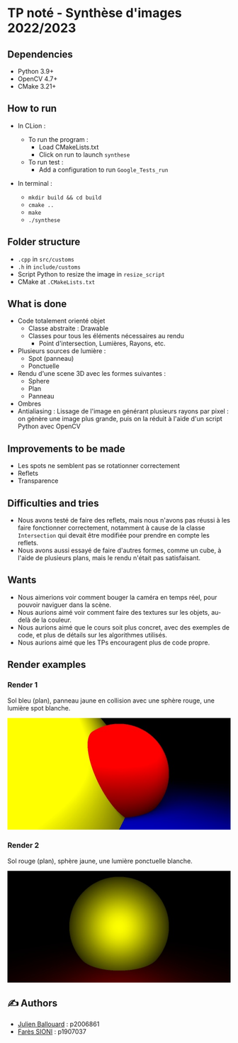 # TP noté - Synthèse d'images 2022/2023

## Dependencies

- Python 3.9+
- OpenCV 4.7+
- CMake 3.21+

## How to run
- In CLion : 
    - To run the program :
      - Load CMakeLists.txt
      - Click on run to launch `synthese`
    - To run test :
      - Add a configuration to run `Google_Tests_run`


- In terminal :
    - `mkdir build && cd build`
    - `cmake ..`
    - `make`
    - `./synthese`
## Folder structure
- `.cpp` in `src/customs`
- `.h` in `include/customs`
- Script Python to resize the image in `resize_script`
- CMake at `.CMakeLists.txt`

## What is done

- Code totalement orienté objet
  -  Classe abstraite : Drawable
  - Classes pour tous les éléments nécessaires au rendu
    - Point d'intersection, Lumières, Rayons, etc.
- Plusieurs sources de lumière :
  - Spot (panneau)
  - Ponctuelle
- Rendu d'une scene 3D avec les formes suivantes :
  - Sphere
  - Plan
  - Panneau
- Ombres
- Antialiasing : Lissage de l'image en générant plusieurs rayons par pixel : on génère une image plus grande, puis on la réduit à l'aide d'un script Python avec OpenCV

## Improvements to be made
- Les spots ne semblent pas se rotationner correctement
- Reflets
- Transparence

## Difficulties and tries
- Nous avons testé de faire des reflets, mais nous n'avons pas réussi à les faire fonctionner correctement, notamment à cause de la classe `Intersection` qui devait être modifiée pour prendre en compte les reflets.  
- Nous avons aussi essayé de faire d'autres formes, comme un cube, à l'aide de plusieurs plans, mais le rendu n'était pas satisfaisant.

## Wants
- Nous aimerions voir comment bouger la caméra en temps réel, pour pouvoir naviguer dans la scène.
- Nous aurions aimé voir comment faire des textures sur les objets, au-delà de la couleur.
- Nous aurions aimé que le cours soit plus concret, avec des exemples de code, et plus de détails sur les algorithmes utilisés.
- Nous aurions aimé que les TPs encouragent plus de code propre.

## Render examples
### Render 1
Sol bleu (plan), panneau jaune en collision avec une sphère rouge, une lumière spot blanche.

![Render example 1](render_example1.jpg "Render example 1")</a>

### Render 2
Sol rouge (plan), sphère jaune,  une lumière ponctuelle blanche.

![Render example 2](render_example2.jpg "Render example 2")</a>

## ✍️ Authors

- [Julien Ballouard](https://forge.univ-lyon1.fr/p2006861) : p2006861
- [Farès SIONI](https://forge.univ-lyon1.fr/p1907037) : p1907037
